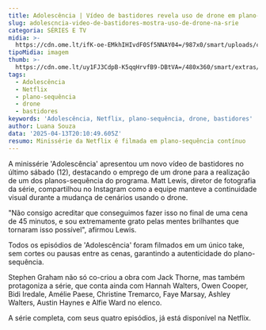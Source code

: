 ```yaml
---
title: Adolescência | Vídeo de bastidores revela uso de drone em plano-sequência
slug: adolescncia-video-de-bastidores-mostra-uso-de-drone-na-srie
categoria: SÉRIES E TV
midia: >-
  https://cdn.ome.lt/ifK-oe-EMkhIHIvdF0Sf5NNAY04=/987x0/smart/uploads/conteudo/fotos/adolescencia.jpg
tipoMidia: imagem
thumb: >-
  https://cdn.ome.lt/uy1FJ3CdpB-K5qqHrvfB9-DBtVA=/480x360/smart/extras/conteudos/adolescencia.jpg
tags:
  - Adolescência
  - Netflix
  - plano-sequência
  - drone
  - bastidores
keywords: 'Adolescência, Netflix, plano-sequência, drone, bastidores'
author: Luana Souza
data: '2025-04-13T20:10:49.605Z'
resumo: Minissérie da Netflix é filmada em plano-sequência contínuo
---
```


A minissérie 'Adolescência' apresentou um novo vídeo de bastidores no último sábado (12), destacando o emprego de um drone para a realização de um dos planos-sequência do programa. Matt Lewis, diretor de fotografia da série, compartilhou no Instagram como a equipe manteve a continuidade visual durante a mudança de cenários usando o drone. 

<blockquote class="instagram-media"><a href="https://www.instagram.com/reel/DIXKdeLCbeV/captioned/?cr=1&v=14&wp=540&rd=https%3A%2F%2Fwww.omelete.com.br&rp=%2Fnetflix%2Fadolescencia#%7B%22ci%22%3A0%2C%22os%22%3A1472.5%2C%22ls%22%3A740.1999999999825%2C%22le%22%3A1150.5%7D"></a></blockquote>

"Não consigo acreditar que conseguimos fazer isso no final de uma cena de 45 minutos, e sou extremamente grato pelas mentes brilhantes que tornaram isso possível", afirmou Lewis. 

Todos os episódios de 'Adolescência' foram filmados em um único take, sem cortes ou pausas entre as cenas, garantindo a autenticidade do plano-sequência. 

Stephen Graham não só co-criou a obra com Jack Thorne, mas também protagoniza a série, que conta ainda com Hannah Walters, Owen Cooper, Bidi Iredale, Amélie Paese, Christine Tremarco, Faye Marsay, Ashley Walters, Austin Haynes e Alfie Ward no elenco. 

A série completa, com seus quatro episódios, já está disponível na Netflix.
